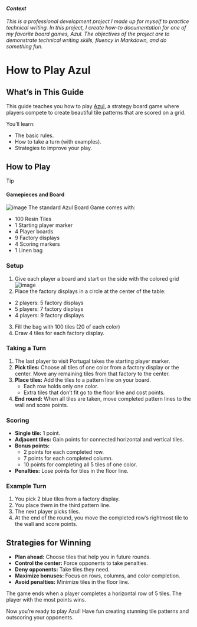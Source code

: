 #### _Context_
_This is a professional development project I made up for myself to practice technical writing. In this project, I create how-to documentation for one of my favorite board games, Azul. The objectives of the project are to demonstrate technical writing skills, fluency in Markdown, and do something fun._

[comment]:# (This project is dedicated to my sister Shaina, who I have defeated many times in Azul - and hope to defeat many more 😇 :innocent:	) 

# **How to Play Azul**

## What’s in This Guide
This guide teaches you how to play [Azul](https://boardgamegeek.com/boardgame/230802/azul), a strategy board game where players compete to create beautiful tile patterns that are scored on a grid. 

You’ll learn:
- The basic rules.
- How to take a turn (with examples).
- Strategies to improve your play.

## How to Play

> [!TIP]
> #### Gamepieces and Board
> ![image](https://github.com/user-attachments/assets/ad1d8e3f-30ca-4175-9242-61de5ca1bf16)
> The standard Azul Board Game comes with:
> * 100 Resin Tiles
> * 1 Starting player marker
> * 4 Player boards
> * 9 Factory displays
> * 4 Scoring markers
> * 1 Linen bag

### Setup
1. Give each player a board and start on the side with the colored grid
   ![image](https://github.com/user-attachments/assets/8c989571-fa92-438d-ba8f-ad55f6f79c7c)
2. Place the factory displays in a circle at the center of the table:
 * 2 players: 5 factory displays
 * 5 players: 7 factory displays
 * 4 players: 9 factory displays
3. Fill the bag with 100 tiles (20 of each color)
4. Draw 4 tiles for each factory display.

### Taking a Turn
1. The last player to visit Portugal takes the starting player marker.
2. **Pick tiles:** Choose all tiles of one color from a factory display or the center. Move any remaining tiles from that factory to the center.
3. **Place tiles:** Add the tiles to a pattern line on your board.
   - Each row holds only one color.
   - Extra tiles that don’t fit go to the floor line and cost points.
4. **End round:** When all tiles are taken, move completed pattern lines to the wall and score points.

### Scoring
- **Single tile:** 1 point.
- **Adjacent tiles:** Gain points for connected horizontal and vertical tiles.
- **Bonus points:**
   - 2 points for each completed row.
   - 7 points for each completed column.
   - 10 points for completing all 5 tiles of one color.
- **Penalties:** Lose points for tiles in the floor line.

### Example Turn
1. You pick 2 blue tiles from a factory display.
2. You place them in the third pattern line.
3. The next player picks tiles.
4. At the end of the round, you move the completed row’s rightmost tile to the wall and score points.

## Strategies for Winning
- **Plan ahead:** Choose tiles that help you in future rounds.
- **Control the center:** Force opponents to take penalties.
- **Deny opponents:** Take tiles they need.
- **Maximize bonuses:** Focus on rows, columns, and color completion.
- **Avoid penalties:** Minimize tiles in the floor line.

The game ends when a player completes a horizontal row of 5 tiles. The player with the most points wins.

Now you’re ready to play Azul! Have fun creating stunning tile patterns and outscoring your opponents.

